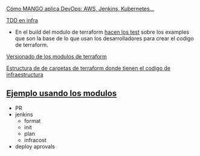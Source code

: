 [Cómo MANGO aplica DevOps: AWS, Jenkins, Kubernetes…](https://youtu.be/61C6wD_y1HA?t=762)

[TDD en infra](https://youtu.be/61C6wD_y1HA?t=984)
- En el build del modulo de terraform [hacen los test](https://youtu.be/61C6wD_y1HA?t=1124) sobre los examples que son la base de lo que usan los desarrolladores para crear el codigo de terraform.

[Versionado de los modulos de terraform](https://youtu.be/61C6wD_y1HA?t=1370)

[Estructura de de carpetas de terraform donde tienen el codigo de infraestructura](https://youtu.be/61C6wD_y1HA?t=1430)

[Ejemplo usando los modulos](https://youtu.be/61C6wD_y1HA?t=1721)
-
- PR
- jenkins
  - format
  - init
  - plan
  - infracost
- deploy aprovals

